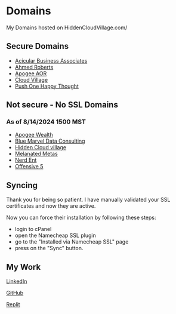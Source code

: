 # Domains

My Domains hosted on HiddenCloudVillage.com/

## Secure Domains

- [Acicular Business Associates](https://acicular.biz/)
- [Ahmed Roberts](https://ahmedroberts.com/)
- [Apogee AOR](https://apogeeaor.com/)
- [Cloud Village](https://cloudvillage.io/)
- [Push One Happy Thought](https://pushonehappythought.org/)

## Not secure - No SSL Domains

### As of 8/14/2024 1500 MST

- [Apogee Wealth](http://apogeewealthllc.com/)
- [Blue Marvel Data Consulting](http://bluemarveldataconsulting.com/)
- [Hidden Cloud village](http://hiddencloudvillage.com/)
- [Melanated Metas](https://melanatedmetas.com/)
- [Nerd Ent](http://nerd-ent.com/)
- [Offensive 5](http://offensive5.com/)

## Syncing
Thank you for being so patient. I have manually validated your SSL certificates and now they are active.

Now you can force their installation by following these steps: 

- login to cPanel 
- open the Namecheap SSL plugin 
- go to the "Installed via Namecheap SSL" page 
- press on the "Sync" button.

## My Work

[LinkedIn](https://www.linkedin.com/in/ahmedroberts/)

[GitHub](https://github.com/ahmedroberts)

[Replit](https://replit.com/@ahmedroberts)
